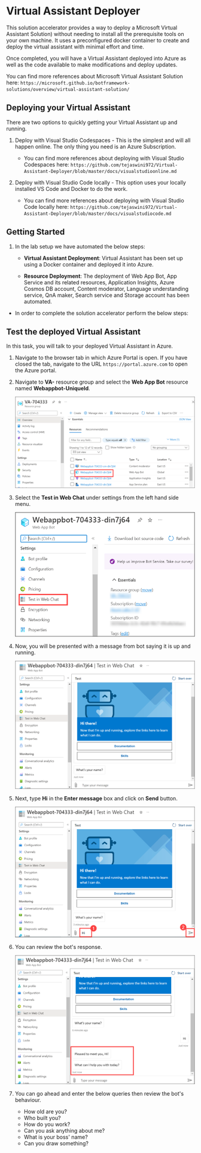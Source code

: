# Virtual Assistant Deployer

This solution accelerator provides a way to deploy a Microsoft Virtual Assistant Solution) without needing to install all the prerequisite tools on your own machine. It uses a preconfigured docker container to create and deploy the virtual assistant with minimal effort and time.

Once completed, you will have a Virtual Assistant deployed into Azure as well as the code available to make modifications and deploy updates.

You can find more references about Microsoft Virtual Assistant Solution here: `https://microsoft.github.io/botframework-solutions/overview/virtual-assistant-solution/`

## Deploying your Virtual Assistant

There are two options to quickly getting your Virtual Assistant up and running.

1. Deploy with Visual Studio Codespaces - This is the simplest and will all happen online. The only thing you need is an Azure Subscription.

    - You can find more references about deploying with Visual Studio Codespaces here: `https://github.com/tejaswini972/Virtual-Assistant-Deployer/blob/master/docs/visualstudioonline.md`

2. Deploy with Visual Studio Code locally - This option uses your locally installed VS Code and Docker to do the work.

   - You can find more references about deploying with Visual Studio Code locally here: `https://github.com/tejaswini972/Virtual-Assistant-Deployer/blob/master/docs/visualstudiocode.md`

## Getting Started

1. In the lab setup we have automated the below steps:

   - **Virtual Assistant Deployment**: Virtual Assistant has been set up using a Docker container and deployed it into Azure.

   - **Resource Deployment**:  The deployment of Web App Bot, App Service and its related resources, Application Insights, Azure Cosmos DB account, Content moderator, Language understanding service, QnA maker, Search service and Storage account has been automated.

- In order to complete the solution accelerator perform the below steps:

## Test the deployed Virtual Assistant

In this task, you will talk to your deployed Virtual Assistant in Azure.

1. Navigate to the browser tab in which Azure Portal is open. If you have closed the tab, navigate to the URL `https://portal.azure.com` to open the Azure portal.

1. Navigate to **VA-<inject key="DeploymentID" />** resource group and select the **Web App Bot** resource named **Webappbot-UniqueId**.

   ![](images/bot1.png)
   
1. Select the **Test in Web Chat** under settings from the left hand side menu.

   ![](images/bot2.png)
   
1. Now, you will be presented with a message from bot saying it is up and running.

   ![](images/bot3.png)
   
1. Next, type **Hi** in the **Enter message** box and click on **Send** button.

   ![](images/bot4.png)
   
1.  You can review the bot's response.

    ![](images/bot5.png)
   
1. You can go ahead and enter the below queries then review the bot's behaviour.

   - How old are you?
   - Who built you?
   - How do you work?
   - Can you ask anything about me?
   - What is your boss' name?
   - Can you draw something?
   
   
